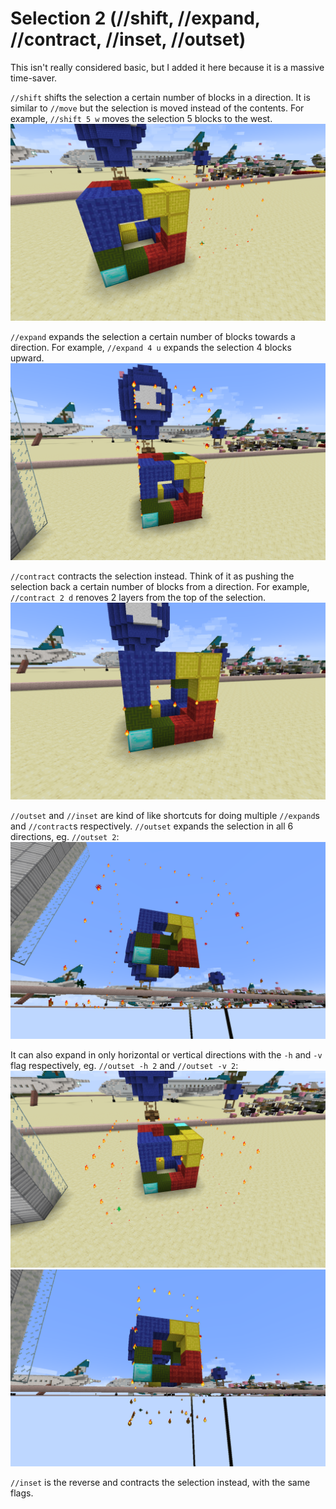 # Selection 2 (//shift, //expand, //contract, //inset, //outset)

This isn't really considered basic, but I added it here because it is a massive time-saver.

`//shift` shifts the selection a certain number of blocks in a direction. It is similar to `//move` but the selection is moved instead of the contents. For example, `//shift 5 w` moves the selection 5 blocks to the west.
![](../../images/shift-5-w.png)

`//expand` expands the selection a certain number of blocks towards a direction. For example, `//expand 4 u` expands the selection 4 blocks upward.
![](../../images/expand-4-u.png)

`//contract` contracts the selection instead. Think of it as pushing the selection back a certain number of blocks from a direction. For example, `//contract 2 d` renoves 2 layers from the top of the selection.
![](../../images/contract-2-d.png)

`//outset` and `//inset` are kind of like shortcuts for doing multiple `//expand`s and `//contract`s respectively. `//outset` expands the selection in all 6 directions, eg. `//outset 2`:
![](../../images/outset-2.png)

It can also expand in only horizontal or vertical directions with the `-h` and `-v` flag respectively, eg. `//outset -h 2` and `//outset -v 2`:
![](../../images/outset-h-2.png)
![](../../images/outset-v-2.png)

`//inset` is the reverse and contracts the selection instead, with the same flags.